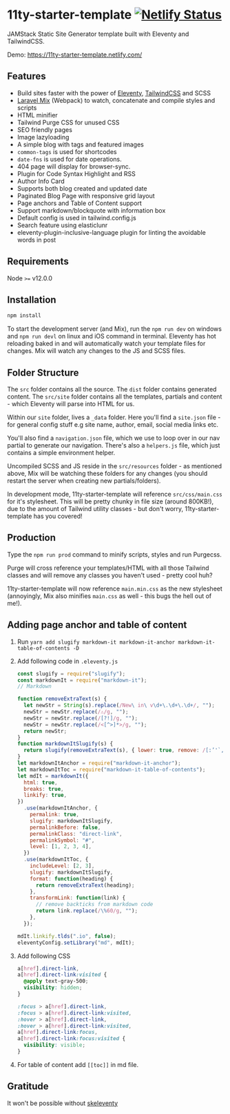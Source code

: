 # 11ty-starter-template [![Netlify Status](https://api.netlify.com/api/v1/badges/c8dee1ed-c3cc-49ad-9e57-edb40762c94d/deploy-status)](https://app.netlify.com/sites/11ty-starter-template/deploys)

JAMStack Static Site Generator template built with Eleventy and TailwindCSS.

Demo: <https://11ty-starter-template.netlify.com/>

## Features

- Build sites faster with the power of [Eleventy](https://www.11ty.dev/docs/), [TailwindCSS](https://tailwindcss.com) and SCSS
- [Laravel Mix](https://laravel-mix.com/docs/5.0/basic-example) (Webpack) to watch, concatenate and compile styles and scripts
- HTML minifier
- Tailwind Purge CSS for unused CSS
- SEO friendly pages
- Image lazyloading
- A simple blog with tags and featured images
- `common-tags` is used for shortcodes
- `date-fns` is used for date operations.
- 404 page will display for browser-sync.
- Plugin for Code Syntax Highlight and RSS
- Author Info Card
- Supports both blog created and updated date
- Paginated Blog Page with responsive grid layout
- Page anchors and Table of Content support
- Support markdown/blockquote with information box
- Default config is used in tailwind.config.js
- Search feature using elasticlunr
- eleventy-plugin-inclusive-language plugin for linting the avoidable words in post

## Requirements

Node `>=` v12.0.0

## Installation

```bash
npm install
```

To start the development server (and Mix), run the `npm run dev` on windows and `npm run devl` on linux and iOS command in terminal. Eleventy has hot reloading baked in and will automatically watch your template files for changes. Mix will watch any changes to the JS and SCSS files.

## Folder Structure

The `src` folder contains all the source. The `dist` folder contains generated content. The `src/site` folder contains all the templates, partials and content - which Eleventy will parse into HTML for us.

Within our `site` folder, lives a `_data` folder. Here you'll find a `site.json` file - for general config stuff e.g site name, author, email, social media links etc.

You'll also find a `navigation.json` file, which we use to loop over in our nav partial to generate our navigation. There's also a `helpers.js` file, which just contains a simple environment helper.

Uncompiled SCSS and JS reside in the `src/resources` folder - as mentioned above, Mix will be watching these folders for any changes (you should restart the server when creating new partials/folders).

In development mode, 11ty-starter-template will reference `src/css/main.css` for it's stylesheet. This will be pretty chunky in file size (around 800KB!), due to the amount of Tailwind utility classes - but don't worry, 11ty-starter-template has you covered!

## Production

Type the `npm run prod` command to minify scripts, styles and run Purgecss.

Purge will cross reference your templates/HTML with all those Tailwind classes and will remove any classes you haven't used - pretty cool huh?

11ty-starter-template will now reference `main.min.css` as the new stylesheet (annoyingly, Mix also minifies `main.css` as well - this bugs the hell out of me!).

## Adding page anchor and table of content

1. Run `yarn add slugify markdown-it markdown-it-anchor markdown-it-table-of-contents -D`
2. Add following code in `.eleventy.js`

   ```js
   const slugify = require("slugify");
   const markdownIt = require("markdown-it");
   // Markdown

   function removeExtraText(s) {
     let newStr = String(s).replace(/New\ in\ v\d+\.\d+\.\d+/, "");
     newStr = newStr.replace(/⚠️/g, "");
     newStr = newStr.replace(/[?!]/g, "");
     newStr = newStr.replace(/<[^>]*>/g, "");
     return newStr;
   }
   function markdownItSlugify(s) {
     return slugify(removeExtraText(s), { lower: true, remove: /[:’'`,]/g });
   }
   let markdownItAnchor = require("markdown-it-anchor");
   let markdownItToc = require("markdown-it-table-of-contents");
   let mdIt = markdownIt({
     html: true,
     breaks: true,
     linkify: true,
   })
     .use(markdownItAnchor, {
       permalink: true,
       slugify: markdownItSlugify,
       permalinkBefore: false,
       permalinkClass: "direct-link",
       permalinkSymbol: "#",
       level: [1, 2, 3, 4],
     })
     .use(markdownItToc, {
       includeLevel: [2, 3],
       slugify: markdownItSlugify,
       format: function(heading) {
         return removeExtraText(heading);
       },
       transformLink: function(link) {
         // remove backticks from markdown code
         return link.replace(/\%60/g, "");
       },
     });

   mdIt.linkify.tlds(".io", false);
   eleventyConfig.setLibrary("md", mdIt);
   ```

3. Add following CSS

   ```css
   a[href].direct-link,
   a[href].direct-link:visited {
     @apply text-gray-500;
     visibility: hidden;
   }

   :focus > a[href].direct-link,
   :focus > a[href].direct-link:visited,
   :hover > a[href].direct-link,
   :hover > a[href].direct-link:visited,
   a[href].direct-link:focus,
   a[href].direct-link:focus:visited {
     visibility: visible;
   }
   ```

4. For table of content add `[[toc]]` in md file.

## Gratitude

It won't be possible without [skeleventy](https://github.com/josephdyer/skeleventy)
